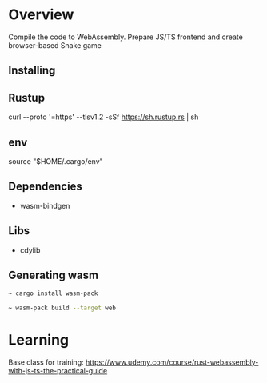 # Overview

Compile the code to WebAssembly. Prepare JS/TS frontend and create browser-based Snake game


## Installing

## Rustup
curl --proto '=https' --tlsv1.2 -sSf https://sh.rustup.rs | sh

## env
source "$HOME/.cargo/env"

## Dependencies
- wasm-bindgen

## Libs

- cdylib

## Generating wasm 

```bash
~ cargo install wasm-pack
```

```bash
~ wasm-pack build --target web
```

# Learning 

Base class for training: https://www.udemy.com/course/rust-webassembly-with-js-ts-the-practical-guide


